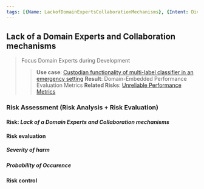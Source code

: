 ```yaml
---
tags: [{Name: LackofDomainExpertsCollaborationMechanisms}, {Intent: DiversityNon-DiscriminationFairness}, {Applicability: StakeholderParticipation}, {Usage Example: EmergencyMedicine_Electrocardiogram}]
---
```


## Lack of a Domain Experts and Collaboration mechanisms
> Focus Domain Experts during Development
>> **Use case**: [Custodian functionality of multi-label classifier in an emergency setting](./../../../../1_System/Application/example_ECGAlarmingGuardFunctionality_(EmergencyMedicine).md)
>> **Result**: Domain-Embedded Performance Evaluation Metrics
>> **Related Risks**: [Unreliable Performance Metrics](./../../2_TechnicalRobustnessSafety/Accuracy/UnreliablePerformanceMetrics.md)


### Risk Assessment (Risk Analysis + Risk Evaluation) 

#### Risk: *Lack of a Domain Experts and Collaboration mechanisms*

#### Risk evaluation

##### Severity of harm

##### Probability of Occurence


#### Risk control